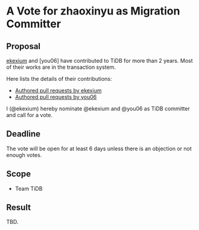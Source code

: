 # A Vote for zhaoxinyu as Migration Committer

## Proposal

[ekexium](https://github.com/ekexium) and [you06] have contributed to TiDB for more than 2 years. Most of their works are in the transaction system.

Here lists the details of their contributions:

* [Authored pull requests by ekexium](https://github.com/pingcap/tidb/pulls?page=1&q=is%3Apr+author%3Aekexium)
* [Authored pull requests by you06](https://github.com/pingcap/tidb/pulls?page=1&q=is%3Apr+author%3Ayou06)

I (@ekexium) hereby nominate @ekexium and @you06 as TiDB committer and call for a vote.

## Deadline

The vote will be open for at least 6 days unless there is an objection or not enough votes.

## Scope

* Team TiDB

## Result

TBD.
